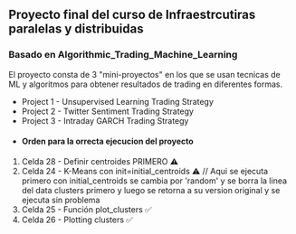 ## Proyecto final del curso de Infraestrcutiras paralelas y distribuidas
### Basado en Algorithmic_Trading_Machine_Learning
El proyecto consta de 3 "mini-proyectos" en los que se usan tecnicas de ML
y algoritmos para obtener resultados de trading en diferentes formas.
- Project 1 - Unsupervised Learning Trading Strategy
- Project 2 - Twitter Sentiment Trading Strategy
- Project 3 - Intraday GARCH Trading Strategy
- #### Orden para la orrecta ejecucion del proyecto
1. Celda 28 - Definir centroides PRIMERO ⚠️
2. Celda 24 - K-Means con init=initial_centroids ⚠️ // Aqui se ejecuta primero con initial_centroids se cambia por 'random'
y se borra la linea del data clusters primero y luego se retorna a su version original y se ejecuta sin problema
3. Celda 25 - Función plot_clusters ✅
4. Celda 26 - Plotting clusters ✅
